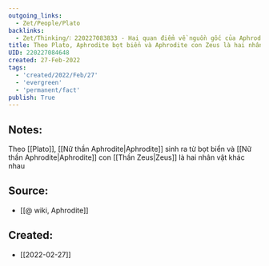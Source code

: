 ```yaml
---
outgoing_links:
  - Zet/People/Plato
backlinks:
  - Zet/Thinking/❕ 220227083833 - Hai quan điểm về nguồn gốc của Aphrodite
title: Theo Plato, Aphrodite bọt biển và Aphrodite con Zeus là hai nhân vật khác nhau
UID: 220227084648
created: 27-Feb-2022
tags:
  - 'created/2022/Feb/27'
  - 'evergreen'
  - 'permanent/fact'
publish: True
---
```

## Notes:
Theo [[Plato]], [[Nữ thần Aphrodite|Aphrodite]] sinh ra từ bọt biển và [[Nữ thần Aphrodite|Aphrodite]] con [[Thần Zeus|Zeus]] là hai nhân vật khác nhau

## Source:
- [[@ wiki, Aphrodite]]

## Created:
- [[2022-02-27]]
